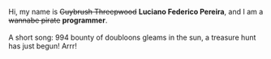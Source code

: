 Hi, my name is ~~Guybrush Threepwood~~ **Luciano Federico Pereira**, and I am a ~~wannabe pirate~~ **programmer**.<br><br>A short song: 994 bounty of doubloons gleams in the sun, a treasure hunt has just begun! Arrr!
